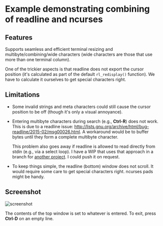 # Example demonstrating combining of readline and ncurses

## Features

Supports seamless and efficient terminal resizing and multibyte/combining/wide characters (wide characters are those that use more than one terminal column).

One of the trickier aspects is that readline does not export the cursor position (it's calculated as part of the default `rl_redisplay()` function). We have to calculate it ourselves to get special characters right.

## Limitations

* Some invalid strings and meta characters could still cause the cursor position to be off (though it's only a visual annoyance).

* Entering multibyte characters during search (e.g., **Ctrl-R**) does not work. This is due to a readline issue: http://lists.gnu.org/archive/html/bug-readline/2015-02/msg00026.html. A workaround would be to buffer bytes until they form a complete multibyte character.

  This problem also goes away if readline is allowed to read directly from stdin (e.g., via a select loop). I have a WIP that uses that approach in a branch for [another project](https://github.com/ulfalizer/botniklas). I could push it on request.
 
* To keep things simple, the readline (bottom) window does not scroll. It would require some care to get special characters right. ncurses pads might be handy.

## Screenshot

![screenshot](https://raw.githubusercontent.com/ulfalizer/readline-and-ncurses/screenshot/screenshot.png)

The contents of the top window is set to whatever is entered. To exit, press **Ctrl-D** on an empty line.
